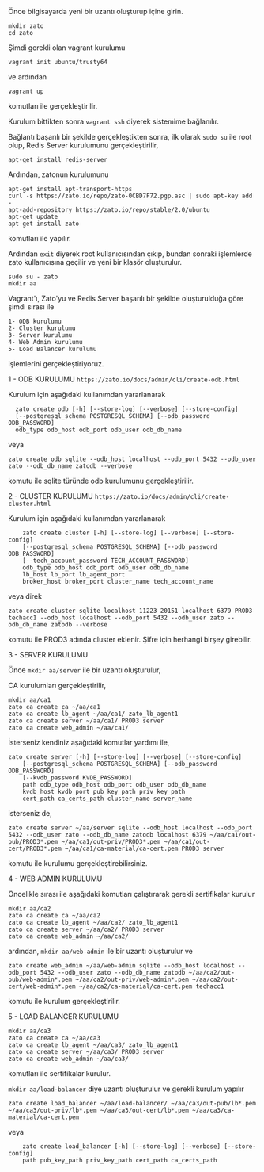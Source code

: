 Önce bilgisayarda yeni bir uzantı oluşturup içine girin.

```
mkdir zato
cd zato
```

Şimdi gerekli olan vagrant kurulumu

```
vagrant init ubuntu/trusty64
```

ve ardından 

```
vagrant up
```

komutları ile gerçekleştirilir.

Kurulum bittikten sonra ``` vagrant ssh ``` diyerek sistemime bağlanılır.

Bağlantı başarılı bir şekilde gerçekleştikten sonra, ilk olarak ```sudo su``` ile root olup, Redis Server kurulumunu gerçekleştirilir,

```
apt-get install redis-server
```

Ardından, zatonun kurulumunu 

```
apt-get install apt-transport-https
curl -s https://zato.io/repo/zato-0CBD7F72.pgp.asc | sudo apt-key add -
apt-add-repository https://zato.io/repo/stable/2.0/ubuntu
apt-get update
apt-get install zato
```

komutları ile yapılır.

Ardından ``` exit ``` diyerek root kullanıcısından çıkıp, bundan sonraki işlemlerde zato kullanıcısına geçilir ve yeni bir klasör oluşturulur.

```
sudo su - zato
mkdir aa
```

Vagrant'ı, Zato'yu ve Redis Server başarılı bir şekilde oluşturulduğa göre şimdi sırası ile 

```
1- ODB kurulumu
2- Cluster kurulumu
3- Server kurulumu
4- Web Admin kurulumu
5- Load Balancer kurulumu
```

işlemlerini gerçekleştiriyoruz.

1 - ODB KURULUMU ``` https://zato.io/docs/admin/cli/create-odb.html ```

Kurulum için aşağıdaki kullanımdan yararlanarak 

```
  zato create odb [-h] [--store-log] [--verbose] [--store-config]
  [--postgresql_schema POSTGRESQL_SCHEMA] [--odb_password ODB_PASSWORD]
  odb_type odb_host odb_port odb_user odb_db_name
```

veya

```
zato create odb sqlite --odb_host localhost --odb_port 5432 --odb_user zato --odb_db_name zatodb --verbose
```

komutu ile sqlite türünde odb kurulumunu gerçekleştirilir.

2 - CLUSTER KURULUMU ``` https://zato.io/docs/admin/cli/create-cluster.html ```

Kurulum için aşağıdaki kullanımdan yararlanarak

```
    zato create cluster [-h] [--store-log] [--verbose] [--store-config]
    [--postgresql_schema POSTGRESQL_SCHEMA] [--odb_password ODB_PASSWORD]
    [--tech_account_password TECH_ACCOUNT_PASSWORD]
    odb_type odb_host odb_port odb_user odb_db_name
    lb_host lb_port lb_agent_port
    broker_host broker_port cluster_name tech_account_name
```
veya direk 

```
zato create cluster sqlite localhost 11223 20151 localhost 6379 PROD3 techacc1 --odb_host localhost --odb_port 5432 --odb_user zato --odb_db_name zatodb --verbose
``` 

komutu ile PROD3 adında cluster eklenir. Şifre için herhangi birşey girebilir.


3 - SERVER KURULUMU

Önce ``` mkdir aa/server ``` ile bir uzantı oluşturulur,

CA kurulumları gerçekleştirilir,

```
mkdir aa/ca1
zato ca create ca ~/aa/ca1
zato ca create lb_agent ~/aa/ca1/ zato_lb_agent1
zato ca create server ~/aa/ca1/ PROD3 server
zato ca create web_admin ~/aa/ca1/
```

İsterseniz kendiniz aşağıdaki komutlar yardımı ile,

```
zato create server [-h] [--store-log] [--verbose] [--store-config]
    [--postgresql_schema POSTGRESQL_SCHEMA] [--odb_password ODB_PASSWORD]
    [--kvdb_password KVDB_PASSWORD]
    path odb_type odb_host odb_port odb_user odb_db_name
    kvdb_host kvdb_port pub_key_path priv_key_path
    cert_path ca_certs_path cluster_name server_name
```

isterseniz de,

```
zato create server ~/aa/server sqlite --odb_host localhost --odb_port 5432 --odb_user zato --odb_db_name zatodb localhost 6379 ~/aa/ca1/out-pub/PROD3*.pem ~/aa/ca1/out-priv/PROD3*.pem ~/aa/ca1/out-cert/PROD3*.pem ~/aa/ca1/ca-material/ca-cert.pem PROD3 server
```

komutu ile kurulumu gerçekleştirebilirsiniz.

4 - WEB ADMIN KURULUMU

Öncelikle sırası ile aşağıdaki komutları çalıştırarak gerekli sertifikalar kurulur 

```
mkdir aa/ca2
zato ca create ca ~/aa/ca2
zato ca create lb_agent ~/aa/ca2/ zato_lb_agent1
zato ca create server ~/aa/ca2/ PROD3 server
zato ca create web_admin ~/aa/ca2/
```

ardından, ``` mkdir aa/web-admin ``` ile bir uzantı oluşturulur ve

```
zato create web_admin ~/aa/web-admin sqlite --odb_host localhost --odb_port 5432 --odb_user zato --odb_db_name zatodb ~/aa/ca2/out-pub/web-admin*.pem ~/aa/ca2/out-priv/web-admin*.pem ~/aa/ca2/out-cert/web-admin*.pem ~/aa/ca2/ca-material/ca-cert.pem techacc1
```

komutu ile kurulum gerçekleştirilir.

5 - LOAD BALANCER KURULUMU

```
mkdir aa/ca3
zato ca create ca ~/aa/ca3
zato ca create lb_agent ~/aa/ca3/ zato_lb_agent1
zato ca create server ~/aa/ca3/ PROD3 server
zato ca create web_admin ~/aa/ca3/
```

komutları ile sertifikalar kurulur.

``` mkdir aa/load-balancer ``` diye uzantı oluşturulur ve gerekli kurulum yapılır

```
zato create load_balancer ~/aa/load-balancer/ ~/aa/ca3/out-pub/lb*.pem ~/aa/ca3/out-priv/lb*.pem ~/aa/ca3/out-cert/lb*.pem ~/aa/ca3/ca-material/ca-cert.pem
```

veya 

```
    zato create load_balancer [-h] [--store-log] [--verbose] [--store-config]
    path pub_key_path priv_key_path cert_path ca_certs_path
```
